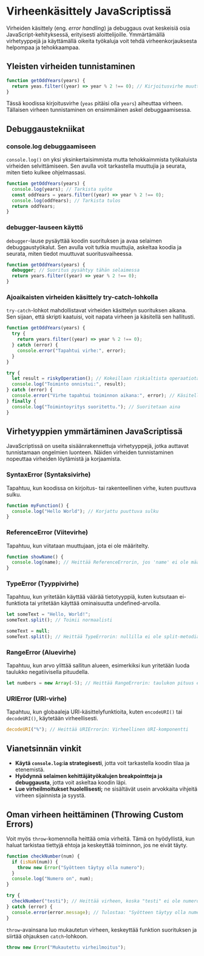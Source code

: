 # Virheenkäsittely JavaScriptissä

Virheiden käsittely (eng. _error handling_) ja debuggaus ovat keskeisiä osia JavaScript-kehityksessä, erityisesti aloittelijoille. Ymmärtämällä virhetyyppejä ja käyttämällä oikeita työkaluja voit tehdä virheenkorjauksesta helpompaa ja tehokkaampaa.

## Yleisten virheiden tunnistaminen

```javascript
function getOddYears(years) {
  return yeas.filter((year) => year % 2 !== 0); // Kirjoitusvirhe muuttujanimessä
}
```

Tässä koodissa kirjoitusvirhe (`yeas` pitäisi olla `years`) aiheuttaa virheen. Tällaisen virheen tunnistaminen on ensimmäinen askel debuggaamisessa.

## Debuggaustekniikat

### console.log debuggaamiseen

`console.log()` on yksi yksinkertaisimmista mutta tehokkaimmista työkaluista virheiden selvittämiseen. Sen avulla voit tarkastella muuttujia ja seurata, miten tieto kulkee ohjelmassasi.

```javascript
function getOddYears(years) {
  console.log(years); // Tarkista syöte
  const oddYears = years.filter((year) => year % 2 !== 0);
  console.log(oddYears); // Tarkista tulos
  return oddYears;
}
```

### debugger-lauseen käyttö

`debugger`-lause pysäyttää koodin suorituksen ja avaa selaimen debuggaustyökalut. Sen avulla voit tutkia muuttujia, askeltaa koodia ja seurata, miten tiedot muuttuvat suoritusvaiheessa.

```javascript
function getOddYears(years) {
  debugger; // Suoritus pysähtyy tähän selaimessa
  return years.filter((year) => year % 2 !== 0);
}
```

### Ajoaikaisten virheiden käsittely try-catch-lohkolla

`try-catch`-lohkot mahdollistavat virheiden käsittelyn suorituksen aikana. Sen sijaan, että skripti kaatuisi, voit napata virheen ja käsitellä sen hallitusti.

```javascript
function getOddYears(years) {
  try {
    return years.filter((year) => year % 2 !== 0);
  } catch (error) {
    console.error("Tapahtui virhe:", error);
  }
}
```

```javascript
try {
  let result = riskyOperation(); // Kokeillaan riskialtista operaatiota
  console.log("Toiminto onnistui:", result);
} catch (error) {
  console.error("Virhe tapahtui toiminnon aikana:", error); // Käsitellään virhe
} finally {
  console.log("Toimintoyritys suoritettu."); // Suoritetaan aina
}
```

## Virhetyyppien ymmärtäminen JavaScriptissä

JavaScriptissä on useita sisäänrakennettuja virhetyyppejä, jotka auttavat tunnistamaan ongelmien luonteen. Näiden virheiden tunnistaminen nopeuttaa virheiden löytämistä ja korjaamista.

### SyntaxError (Syntaksivirhe)

Tapahtuu, kun koodissa on kirjoitus- tai rakenteellinen virhe, kuten puuttuva sulku.

```javascript
function myFunction() {
  console.log("Hello World"); // Korjattu puuttuva sulku
}
```

### ReferenceError (Viitevirhe)

Tapahtuu, kun viitataan muuttujaan, jota ei ole määritelty.

```javascript
function showName() {
  console.log(name); // Heittää ReferenceErrorin, jos 'name' ei ole määritelty
}
```

### TypeError (Tyyppivirhe)

Tapahtuu, kun yritetään käyttää väärää tietotyyppiä, kuten kutsutaan ei-funktiota tai yritetään käyttää ominaisuutta undefined-arvolla.

```javascript
let someText = "Hello, World!";
someText.split(); // Toimii normaalisti

someText = null;
someText.split(); // Heittää TypeErrorin: nullilla ei ole split-metodia
```

### RangeError (Aluevirhe)

Tapahtuu, kun arvo ylittää sallitun alueen, esimerkiksi kun yritetään luoda taulukko negatiivisella pituudella.

```javascript
let numbers = new Array(-5); // Heittää RangeErrorin: taulukon pituus ei voi olla negatiivinen
```

### URIError (URI-virhe)

Tapahtuu, kun globaaleja URI-käsittelyfunktioita, kuten `encodeURI()` tai `decodeURI()`, käytetään virheellisesti.

```javascript
decodeURI("%"); // Heittää URIErrorin: Virheellinen URI-komponentti
```

## Vianetsinnän vinkit

- **Käytä `console.log`:ia strategisesti**, jotta voit tarkastella koodin tilaa ja etenemistä.
- **Hyödynnä selaimen kehittäjätyökalujen breakpointteja ja debuggausta**, jotta voit askeltaa koodin läpi.
- **Lue virheilmoitukset huolellisesti;** ne sisältävät usein arvokkaita vihjeitä virheen sijainnista ja syystä.

## Oman virheen heittäminen (Throwing Custom Errors)

Voit myös `throw`-komennolla heittää omia virheitä. Tämä on hyödyllistä, kun haluat tarkistaa tiettyjä ehtoja ja keskeyttää toiminnon, jos ne eivät täyty.

```javascript
function checkNumber(num) {
  if (isNaN(num)) {
    throw new Error("Syötteen täytyy olla numero");
  }
  console.log("Numero on", num);
}

try {
  checkNumber("testi"); // Heittää virheen, koska "testi" ei ole numero
} catch (error) {
  console.error(error.message); // Tulostaa: "Syötteen täytyy olla numero"
}
```

`throw`-avainsana luo mukautetun virheen, keskeyttää funktion suorituksen ja siirtää ohjauksen `catch`-lohkoon.

```javascript
throw new Error("Mukautettu virheilmoitus");
```
